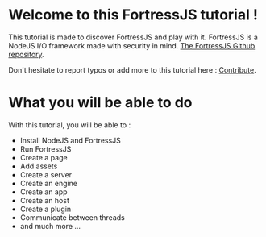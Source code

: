 # Welcome to this FortressJS tutorial !

This tutorial is made to discover FortressJS and play with it. FortressJS is a NodeJS I/O framework made with security in mind. [The FortressJS Github repository](https://github.com/seraum/fortressjs).


Don't hesitate to report typos or add more to this tutorial here : [Contribute](https://github.com/adrien-thierry/playground-fortressjs).

# What you will be able to do

With this tutorial, you will be able to :
* Install NodeJS and FortressJS
* Run FortressJS
* Create a page
* Add assets
* Create a server
* Create an engine
* Create an app
* Create an host
* Create a plugin
* Communicate between threads
* and much more ...
